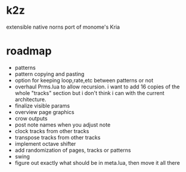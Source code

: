 # k2z
extensible native norns port of monome's Kria

# roadmap
* patterns
* pattern copying and pasting
* option for keeping loop,rate,etc between patterns or not
* overhaul Prms.lua to allow recursion. i want to add 16 copies of the whole "tracks" section but i don't think i can with the current architecture.
* finalize visible params
* overview page graphics
* crow outputs
* post note names when you adjust note
* clock tracks from other tracks
* transpose tracks from other tracks
* implement octave shifter
* add randomization of pages, tracks or patterns
* swing
* figure out exactly what should be in meta.lua, then move it all there
